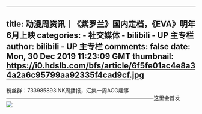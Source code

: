 
---
title: 动漫周资讯丨《紫罗兰》国内定档，《EVA》明年6月上映
categories: 
    - 社交媒体
    - bilibili - UP 主专栏
author: bilibili - UP 主专栏
comments: false
date: Mon, 30 Dec 2019 11:23:09 GMT
thumbnail: https://i0.hdslb.com/bfs/article/6f5fe01ac4e8a34a2a6c95799aa92335f4cad9cf.jpg
---

<div>   
粉丝群：733985893INK周播报，汇集一周ACG趣事————————————————————————————这里会首发<br><img src="https://i0.hdslb.com/bfs/article/6f5fe01ac4e8a34a2a6c95799aa92335f4cad9cf.jpg" referrerpolicy="no-referrer">  
</div>
            